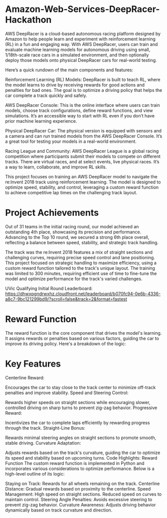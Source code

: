 # Amazon-Web-Services-DeepRacer-Hackathon
AWS DeepRacer is a cloud-based autonomous racing platform designed by Amazon to help people learn and experiment with reinforcement learning (RL) in a fun and engaging way. With AWS DeepRacer, users can train and evaluate machine learning models for autonomous driving using small, 1/18th-scale race cars in a simulated environment, and then optionally deploy those models onto physical DeepRacer cars for real-world testing.

Here’s a quick rundown of the main components and features:

Reinforcement Learning (RL) Models: DeepRacer is built to teach RL, where the model learns to drive by receiving rewards for good actions and penalties for bad ones. The goal is to optimize a driving policy that helps the car complete a track quickly and safely.

AWS DeepRacer Console: This is the online interface where users can train models, choose track configurations, define reward functions, and view simulations. It’s an accessible way to start with RL even if you don’t have prior machine learning experience.

Physical DeepRacer Car: The physical version is equipped with sensors and a camera and can run trained models from the AWS DeepRacer Console. It’s a great tool for testing your models in a real-world environment.

Racing League and Community: AWS DeepRacer League is a global racing competition where participants submit their models to compete on different tracks. There are virtual races, and at select events, live physical races. It’s a way to learn, collaborate, and improve RL skills.

This project focuses on training an AWS DeepRacer model to navigate the re:Invent 2018 track using reinforcement learning. The model is designed to optimize speed, stability, and control, leveraging a custom reward function to achieve competitive lap times on the challenging track layout.

# Project Achievements
Out of 31 teams in the initial racing round, our model achieved an outstanding 4th place, showcasing its precision and performance. Advancing to the Top 10 round, we secured a strong 6th place overall, reflecting a balance between speed, stability, and strategic track handling.

The track was the re:Invent 2018 features a mix of straight sections and challenging curves, requiring precise speed control and lane positioning. This project focused on strategic handling to maximize efficiency, using a custom reward function tailored to the track's unique layout. The training was limited to 300 minutes, requiring efficient use of time to fine-tune the model and optimize performance for the track's varied challenges.

UVic Qualifying Initial Round Leaderboard: https://dhwxpgndrwxhz.cloudfront.net/leaderboard/b070fc94-0e6b-4336-a8c7-9bc121299bd9/?scroll=false&track=2&format=fastest

# Reward Function
The reward function is the core component that drives the model's learning. It assigns rewards or penalties based on various factors, guiding the car to improve its driving policy. Here's a breakdown of the logic:

# Key Features
Centerline Reward:

Encourages the car to stay close to the track center to minimize off-track penalties and improve stability.
Speed and Steering Control:

Rewards higher speeds on straight sections while encouraging slower, controlled driving on sharp turns to prevent zig-zag behavior.
Progressive Reward:

Incentivizes the car to complete laps efficiently by rewarding progress through the track.
Straight-Line Bonus:

Rewards minimal steering angles on straight sections to promote smooth, stable driving.
Curvature Adaptation:

Adjusts rewards based on the track's curvature, guiding the car to optimize its speed and stability based on upcoming turns.
Code Highlights: Reward Function
The custom reward function is implemented in Python and incorporates various considerations to optimize performance. Below is a high-level outline of its logic:

Staying on Track: Rewards for all wheels remaining on the track.
Centerline Distance: Gradual rewards based on proximity to the centerline.
Speed Management:
High speed on straight sections.
Reduced speed on curves to maintain control.
Steering Angle Penalties: Avoids excessive steering to prevent zig-zag behavior.
Curvature Awareness: Adjusts driving behavior dynamically based on track curvature and direction.
